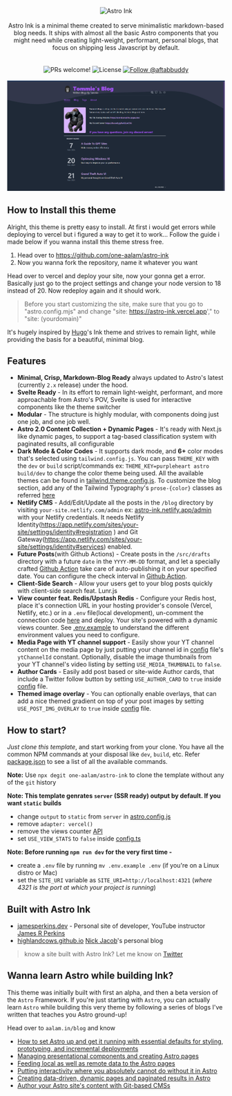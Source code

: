 <div align="center">
<img src="https://tommieblog.vercel.app/assets/gorillapfp.png" height="140px" title="Astro Ink" />
</div>
<br />
<div align="center">Astro Ink is a minimal theme created to serve minimalistic markdown-based blog needs. It ships with almost all the basic Astro components that you might need while creating light-weight, performant, personal blogs, that focus on shipping less Javascript by default.</div>
<br />

<br/>
<div align="center">
  <img src="https://img.shields.io/static/v1?label=PRs&message=welcome&style=flat-square&color=5e17eb&labelColor=000000" alt="PRs welcome!" />
  <img alt="License" src="https://img.shields.io/github/license/one-aalam/astro-ink?style=flat-square&color=5e17eb&labelColor=000000">
  <a href="https://twitter.com/intent/follow?screen_name=aftabbuddy">
    <img src="https://img.shields.io/twitter/follow/aftabbuddy?style=flat-square&color=5e17eb&labelColor=000000" alt="Follow @aftabbuddy" />
  </a>
</div>
<br/>

<img src="https://github.com/elite159844/elite159844/raw/main/myblogwebsite.png?raw=true" alt="Astro Banner" />

## How to Install this theme

Alright, this theme is pretty easy to install. At first i would get errors while deploying to vercel but i figured a way to get it to work... Follow the guide i made below if you wanna install this theme stress free.

1. Head over to https://github.com/one-aalam/astro-ink
2. Now you wanna fork the repository, name it whatever you want
   
Head over to vercel and deploy your site, now your gonna get a error. Basically just go to the project settings and change your node version to 18 instead of 20. Now redeploy again and it should work. 

> Before you start customizing the site, make sure that you go to "astro.config.mjs" and change "site: https://astro-ink.vercel.app'," to "site: (yourdomain)"

It's hugely inspired by [Hugo](https://github.com/knadh/hugo-ink)'s Ink theme and strives to remain light, while providing the basis for a beautiful, minimal blog.

## Features
- __Minimal, Crisp, Markdown-Blog Ready__ always updated to Astro's latest (currently `2.x` release) under the hood.
- __Svelte Ready__ - In its effort to remain light-weight, performant, and more approachable from Astro's POV, Svelte is used for interactive components like the theme switcher
- __Modular__ - The structure is highly modular, with components doing just one job, and one job well.
- __Astro 2.0 Content Collection + Dynamic Pages__ - It's ready with Next.js like dynamic pages, to support a tag-based classification system with paginated results, all configurable
- __Dark Mode & Color Codes__ - It supports dark mode, and __6+__ color modes that's selected using `tailwind.config.js`. You can pass `THEME_KEY` with the `dev` or `build` script/commands ex: `THEME_KEY=purpleheart astro build/dev` to change the color theme being used. All the available themes can be found in [tailwind.theme.config.js](./tailwind.theme.config.js). To customize the blog section, add any of the Tailwind Typography's `prose-{color}` classes as referred [here](./src/components/Prose.astro)
- __Netlify CMS__ - Add/Edit/Update all the posts in the `/blog` directory by visiting `your-site.netlify.com/admin` ex: [astro-ink.netlify.app/admin](https://astro-ink.netlify.app/admin) with your Netlify credentials. It needs Netlify Identity(https://app.netlify.com/sites/your-site/settings/identity#registration
) and Git Gateway(https://app.netlify.com/sites/your-site/settings/identity#services) enabled.
- __Future Posts__(with Github Actions) - Create posts in the `/src/drafts` directory with a future `date` in the `YYYY-MM-DD` format, and let a specially crafted [Github Action](https://github.com/marketplace/actions/ssg-publish-drafts) take care of auto-publishing it on your specified date. You can configure the check interval in [Github Action](https://github.com/one-aalam/astro-ink/blob/main/.github/workflows/main.yml).
- __Client-Side Search__ - Allow your users get to your blog posts quickly with client-side search feat. Lunr.js
- __View counter feat. Redis/Upstash Redis__ - Configure your Redis host, place it's connection URL in your hosting provider's console (Vercel, Netlify, etc.) or in a `.env` file(local development), un-comment the connection code [here](./src/pages/api/blog/views/[slug].ts) and deploy. Your site's powered with a dynamic views counter. See [.env.example](./.env.example) to understand the different environment values you need to configure.
- __Media Page with YT channel support__ - Easily show your YT channel content on the media page by just putting your channel id in [config](./src/config.ts) file's `ytChannelId` constant. Optionally, disable the image thumbnails from your YT channel's video listing by setting `USE_MEDIA_THUMBNAIL` to `false`.
- __Author Cards__ - Easily add post based or site-wide Author cards, that include a Twitter follow button by setting `USE_AUTHOR_CARD` to `true` inside  [config](./src/config.ts) file.
- __Themed image overlay__ - You can optionally enable overlays, that can add a nice themed gradient on top of your post images by setting `USE_POST_IMG_OVERLAY` to `true` inside [config](./src/config.ts) file.


## How to start?
*Just clone this template*, and start working from your clone. You have all the common NPM commands at your disposal like `dev`, `build`, etc. Refer [package.json](./package.json) to see a list of all the available commands.

**Note:** Use `npx degit one-aalam/astro-ink` to clone the template without any of the `git` history

**Note: This template genrates `server` (SSR ready) output by default. If you want `static` builds**
  - change `output` to `static` from `server` in [astro.config.js](./astro.config.mjs)
  - remove `adapter: vercel()`
  - remove the views counter [API](./src/pages/api/blog/views/[slug].json.ts)
  - set `USE_VIEW_STATS` to `false` inside [config.ts](./src/config.ts)

**Note: Before running `npm run dev` for the very first time -** 
- create a `.env` file by running `mv .env.example .env` (if you're on a Linux distro or Mac)
- set the `SITE_URI` variable as `SITE_URI=http://localhost:4321` (_where 4321 is the port at which your project is running_)

## Built with Astro Ink
- [jamesperkins.dev](https://www.jamesperkins.dev/) - Personal site of developer, YouTube instructor [James R Perkins](https://twitter.com/james_r_perkins)
- [highlandcows.github.io](https://highlandcows.github.io/) [Nick Jacob](https://github.com/njacobs5074)'s personal blog

> know a site built with Astro Ink? Let me know on [Twitter](https://twitter.com/aftabbuddy)

## Wanna learn Astro while building Ink?
This theme was initially built with first an alpha, and then a beta version of the `Astro` Framework. If you're just starting with `Astro`, you can actually learn `Astro` while building this very theme by following a series of blogs I've written that teaches you Astro ground-up!

Head over to `aalam.in/blog` and know
- [How to set Astro up and get it running with essential defaults for styling, prototyping, and incremental deployments](https://aalam.in/blog/astro-get-up-and-running)
- [Managing presentational components and creating Astro pages](https://aalam.in/blog/astro-and-site-strcuture)
- [Feeding local as well as remote data to the Astro pages](https://aalam.in/blog/astro-and-data)
- [Putting interactivity where you absolutely cannot do without it in Astro](https://aalam.in/blog/astro-and-interactivity)
- [Creating data-driven, dynamic pages and paginated results in Astro](https://aalam.in/blog/astro-and-dynamic-pages)
- [Author your Astro site's content with Git-based CMSs](https://aalam.in/blog/astro-and-git-cms-netlify)
